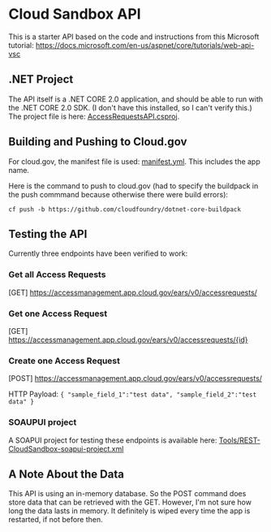 
# Cloud Sandbox API
This is a starter API based on the code and instructions from this Microsoft tutorial: https://docs.microsoft.com/en-us/aspnet/core/tutorials/web-api-vsc

## .NET Project

The API itself is a .NET CORE 2.0 application, and should be able to run with the .NET CORE 2.0 SDK. (I don't have this installed, so I can't verify this.) The project file is here: [AccessRequestsAPI.csproj](AccessRequestsAPI.csproj).

## Building and Pushing to Cloud.gov

For cloud.gov, the manifest file is used: [manifest.yml](manifest.yml). This includes the app name.

Here is the command to push to cloud.gov (had to specify the buildpack in the push commmand because otherwise there were build errors):

`cf push -b https://github.com/cloudfoundry/dotnet-core-buildpack`

## Testing the API

Currently three endpoints have been verified to work:

### Get all Access Requests
[GET]
https://accessmanagement.app.cloud.gov/ears/v0/accessrequests/

### Get one Access Request
[GET]
https://accessmanagement.app.cloud.gov/ears/v0/accessrequests/{id}

### Create one Access Request
[POST]
https://accessmanagement.app.cloud.gov/ears/v0/accessrequests/

HTTP Payload:
`{
    "sample_field_1":"test data",
    "sample_field_2":"test data"
}`

### SOAUPUI project
A SOAPUI project for testing these endpoints is available here:
[Tools/REST-CloudSandbox-soapui-project.xml](Tools/REST-CloudSandbox-soapui-project.xml)

## A Note About the Data

This API is using an in-memory database. So the POST command does store data that can be retrieved with the GET. However, I'm not sure how long the data lasts in memory. It definitely is wiped every time the app is restarted, if not before then.




